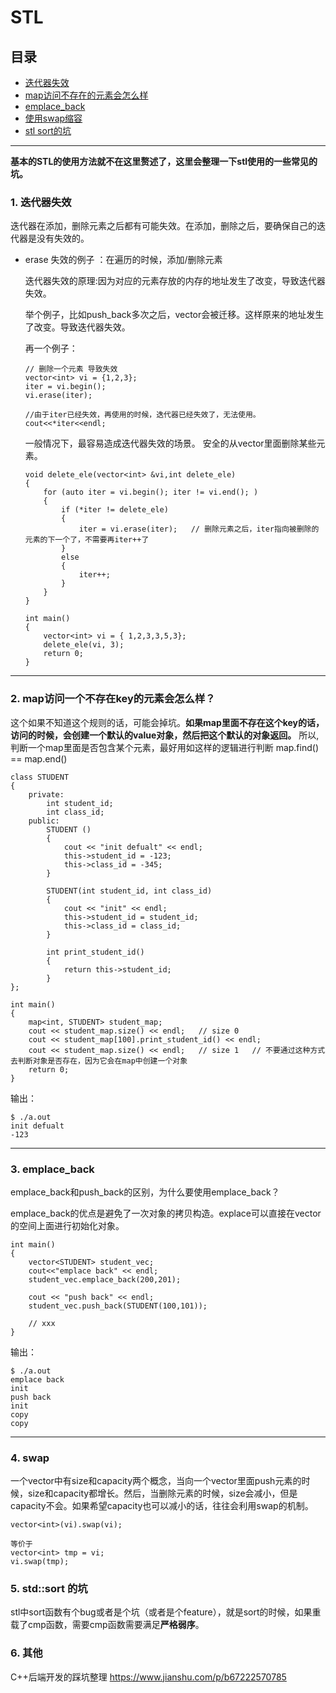 # STL

## 目录

* [迭代器失效](#迭代器失效)
* [map访问不存在的元素会怎么样](#map访问一个不存在key的元素会怎么样？)
* [emplace_back](#emplace_back)
* [使用swap缩容](#swap)
* [stl sort的坑](#sort)

---

**基本的STL的使用方法就不在这里赘述了，这里会整理一下stl使用的一些常见的坑。**

### 1. 迭代器失效

迭代器在添加，删除元素之后都有可能失效。在添加，删除之后，要确保自己的迭代器是没有失效的。

* erase 失效的例子 ：在遍历的时候，添加/删除元素

    迭代器失效的原理:因为对应的元素存放的内存的地址发生了改变，导致迭代器失效。

    举个例子，比如push_back多次之后，vector会被迁移。这样原来的地址发生了改变。导致迭代器失效。


    再一个例子：
    ```
    // 删除一个元素 导致失效
    vector<int> vi = {1,2,3};
    iter = vi.begin();
    vi.erase(iter);

    //由于iter已经失效，再使用的时候，迭代器已经失效了，无法使用。
    cout<<*iter<<endl;
    ```

    一般情况下，最容易造成迭代器失效的场景。
    安全的从vector里面删除某些元素。
    ```
    void delete_ele(vector<int> &vi,int delete_ele)
    {
        for (auto iter = vi.begin(); iter != vi.end(); )
        {
            if (*iter != delete_ele)
            {
                iter = vi.erase(iter);   // 删除元素之后，iter指向被删除的元素的下一个了，不需要再iter++了
            }
            else
            {
                iter++;
            }
        }
    }

    int main()
    {
        vector<int> vi = { 1,2,3,3,5,3};
        delete_ele(vi, 3);
        return 0;
    }
    ```

---

### 2. map访问一个不存在key的元素会怎么样？

这个如果不知道这个规则的话，可能会掉坑。**如果map里面不存在这个key的话，访问的时候，会创建一个默认的value对象，然后把这个默认的对象返回。** 所以, 判断一个map里面是否包含某个元素，最好用如这样的逻辑进行判断 map.find() == map.end() 

```
class STUDENT
{
    private:
        int student_id;
        int class_id;
    public:
        STUDENT ()
        {
            cout << "init defualt" << endl;
            this->student_id = -123;
            this->class_id = -345;
        }

        STUDENT(int student_id, int class_id)
        {
            cout << "init" << endl;
            this->student_id = student_id;
            this->class_id = class_id;
        }

        int print_student_id()
        {
            return this->student_id;
        }
};

int main()
{
    map<int, STUDENT> student_map;
    cout << student_map.size() << endl;   // size 0
    cout << student_map[100].print_student_id() << endl;
    cout << student_map.size() << endl;   // size 1   // 不要通过这种方式去判断对象是否存在，因为它会在map中创建一个对象
    return 0;
}
```

输出：
```
$ ./a.out
init defualt
-123
```


----

### 3. emplace_back 

emplace_back和push_back的区别，为什么要使用emplace_back？

emplace_back的优点是避免了一次对象的拷贝构造。explace可以直接在vector的空间上面进行初始化对象。

```
int main()
{
    vector<STUDENT> student_vec;
    cout<<"emplace back" << endl;
    student_vec.emplace_back(200,201);

    cout << "push back" << endl;
    student_vec.push_back(STUDENT(100,101));

    // xxx
}
```

输出：
```
$ ./a.out
emplace back
init
push back
init
copy
copy
```

---
### 4. swap 

一个vector中有size和capacity两个概念，当向一个vector里面push元素的时候，size和capacity都增长。然后，当删除元素的时候，size会减小，但是capacity不会。如果希望capacity也可以减小的话，往往会利用swap的机制。

```
vector<int>(vi).swap(vi);

等价于
vector<int> tmp = vi;
vi.swap(tmp); 
```

### 5. std::sort 的坑

stl中sort函数有个bug或者是个坑（或者是个feature），就是sort的时候，如果重载了cmp函数，需要cmp函数需要满足**严格弱序**。

### 6. 其他

C++后端开发的踩坑整理
https://www.jianshu.com/p/b67222570785